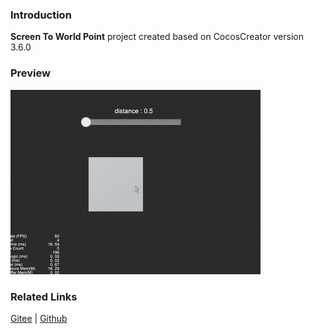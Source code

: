 ### Introduction
**Screen To World Point** project created based on CocosCreator version 3.6.0 

### Preview
![image](../../../gif/202203/2022030567.gif)

### Related Links
[Gitee](https://gitee.com/mirrors_cocos-creator/example-cases/tree/v2.4.3/assets/cases/3d) | [Github](https://github.com/cocos-creator/example-cases/tree/v2.4.3/assets/cases/3d)